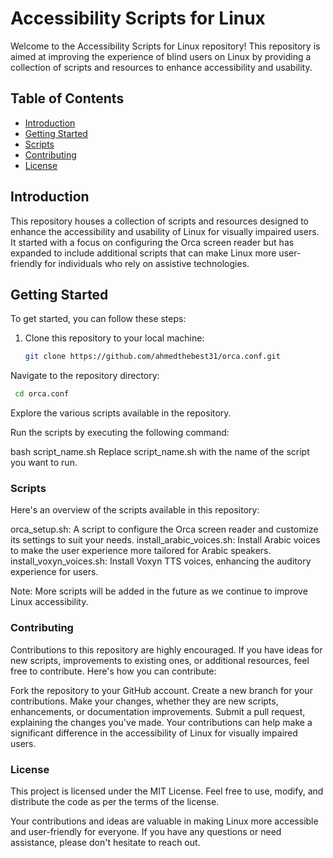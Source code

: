 # Accessibility Scripts for Linux

Welcome to the Accessibility Scripts for Linux repository! This repository is aimed at improving the experience of blind users on Linux by providing a collection of scripts and resources to enhance accessibility and usability.

## Table of Contents

- [Introduction](#introduction)
- [Getting Started](#getting-started)
- [Scripts](#scripts)
- [Contributing](#contributing)
- [License](#license)

## Introduction

This repository houses a collection of scripts and resources designed to enhance the accessibility and usability of Linux for visually impaired users. It started with a focus on configuring the Orca screen reader but has expanded to include additional scripts that can make Linux more user-friendly for individuals who rely on assistive technologies.

## Getting Started

To get started, you can follow these steps:

1. Clone this repository to your local machine:

   ```sh
   git clone https://github.com/ahmedthebest31/orca.conf.git

Navigate to the repository directory:

```sh
 cd orca.conf
```

Explore the various scripts available in the repository.

Run the scripts by executing the following command:

bash script_name.sh
Replace script_name.sh with the name of the script you want to run.

### Scripts

Here's an overview of the scripts available in this repository:

orca_setup.sh: A script to configure the Orca screen reader and customize its settings to suit your needs.
install_arabic_voices.sh: Install Arabic voices to make the user experience more tailored for Arabic speakers.
install_voxyn_voices.sh: Install Voxyn TTS voices, enhancing the auditory experience for users.

Note: More scripts will be added in the future as we continue to improve Linux accessibility.

### Contributing
Contributions to this repository are highly encouraged. If you have ideas for new scripts, improvements to existing ones, or additional resources, feel free to contribute. Here's how you can contribute:

Fork the repository to your GitHub account.
Create a new branch for your contributions.
Make your changes, whether they are new scripts, enhancements, or documentation improvements.
Submit a pull request, explaining the changes you've made.
Your contributions can help make a significant difference in the accessibility of Linux for visually impaired users.

### License
This project is licensed under the MIT License. Feel free to use, modify, and distribute the code as per the terms of the license.

Your contributions and ideas are valuable in making Linux more accessible and user-friendly for everyone. If you have any questions or need assistance, please don't hesitate to reach out.

